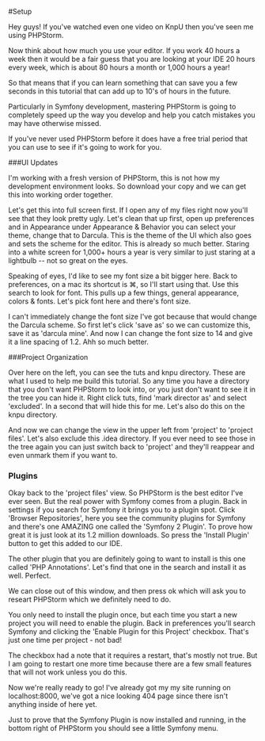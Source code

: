 #Setup

Hey guys! If you've watched even one video on KnpU then you've seen me
using PHPStorm. 

Now think about how much you use your editor. If you work 40 hours a 
week then it would be a fair guess that you are looking at your IDE 
20 hours every week, which is about 80 hours a month or 1,000 hours a
year!

So that means that if you can learn something that can save you a few
seconds in this tutorial that can add up to 10's of hours in the future.

Particularly in Symfony development, mastering PHPStorm is going to 
completely speed up the way you develop and help you catch mistakes
you may have otherwise missed.

If you've never used PHPStorm before it does have a free trial period
that you can use to see if it's going to work for you.

###UI Updates

I'm working with a fresh version of PHPStorm, this is not how my
development environment looks. So download your copy and we can get
this into working order together.

Let's get this into full screen first. If I open any of my files right 
now you'll see that they look pretty ugly. Let's clean that up first, 
open up preferences and in Appearance under Appearance & Behavior you 
can select your theme, change that to Darcula. This is the theme of the
UI which also goes and sets the scheme for the editor. This is already
so much better. Staring into a white screen for 1,000+ hours a year is
very similar to just staring at a lightbulb -- not so great on the eyes.

Speaking of eyes, I'd like to see my font size a bit bigger here. Back to
preferences, on a mac its shortcut is ⌘, so I'll start using that. Use this
search to look for font. This pulls up a few things, general appearance, 
colors & fonts. Let's pick font here and there's font size. 

I can't immediately change the font size I've got because that would change
the Darcula scheme. So first let's click 'save as' so we can customize this,
save it as 'darcula mine'. And now I can change the font size to 14 and give it a
line spacing of 1.2. Ahh so much better.

###Project Organization

Over here on the left, you can see the tuts and knpu directory. These are what I
used to help me build this tutorial. So any time you have a directory that you
don't want PHPStorm to look into, or you just don't want to see it in the tree
you can hide it. Right click tuts, find 'mark director as' and select 'excluded'. 
In a second that will hide this for me. Let's also do this on the knpu directory.

And now we can change the view in the upper left from 'project' to 'project files'.
Let's also exclude this .idea directory. If you ever need to see those in the tree
again you can just switch back to 'project' and they'll reappear and even unmark
them if you want to.

### Plugins

Okay back to the 'project files' view. So PHPStorm is the best editor I've ever seen.
But the real power with Symfony comes from a plugin. Back in settings if you search
for Symfony it brings you to a plugin spot. Click 'Browser Repositories', here you
see the community plugins for Symfony and there's one AMAZING one called the 'Symfony
2 Plugin'. To prove how great it is just look at its 1.2 million downloads. So press
the 'Install Plugin' button to get this added to our IDE. 

The other plugin that you are definitely going to want to install is this one called
'PHP Annotations'. Let's find that one in the search and install it as well. Perfect.

We can close out of this window, and then press ok which will ask you to researt 
PHPStorm which we definitely need to do.

You only need to install the plugin once, but each time you start a new project you
will need to enable the plugin. Back in preferences you'll search Symfony and clicking
the 'Enable Plugin for this Project' checkbox. That's just one time per project - not bad!

The checkbox had a note that it requires a restart, that's mostly not true. But I am going
to restart one more time because there are a few small features that will not work unless
you do this.

Now we're really ready to go! I've already got my my site running on localhost:8000, we've
got a nice looking 404 page since there isn't anything inside of here yet. 

Just to prove that the Symfony Plugin is now installed and running, in the bottom right of
PHPStorm you should see a little Symfony menu. 

